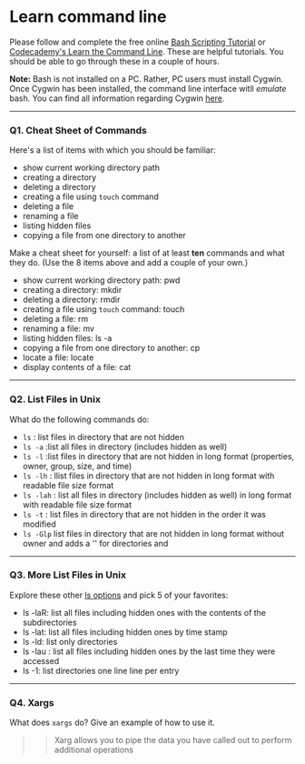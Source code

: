 # Learn command line

Please follow and complete the free online [Bash Scripting Tutorial](https://ryanstutorials.net/bash-scripting-tutorial/) or [Codecademy's Learn the Command Line](https://www.codecademy.com/learn/learn-the-command-line). These are helpful tutorials. You should be able to go through these in a couple of hours.

**Note:** Bash is not installed on a PC. Rather, PC users must install Cygwin. Once Cygwin has been installed, the command line interface witll _emulate_ bash. You can find all information regarding Cygwin [here](https://www.cygwin.com/).

---

### Q1.  Cheat Sheet of Commands  

Here's a list of items with which you should be familiar:  
* show current working directory path
* creating a directory
* deleting a directory
* creating a file using `touch` command
* deleting a file
* renaming a file
* listing hidden files
* copying a file from one directory to another

Make a cheat sheet for yourself: a list of at least **ten** commands and what they do.  (Use the 8 items above and add a couple of your own.)  

* show current working directory path: pwd
* creating a directory: mkdir
* deleting a directory: rmdir
* creating a file using `touch` command: touch 
* deleting a file: rm
* renaming a file: mv
* listing hidden files: ls -a
* copying a file from one directory to another: cp
* locate a file: locate 
* display contents of a file: cat

---

### Q2.  List Files in Unix   

What do the following commands do:  
* `ls`  : list files in directory that are not hidden
* `ls -a`  :list all files in directory (includes hidden as well)
* `ls -l`  :list files in directory that are not hidden in long format (properties, owner, group, size, and time)
* `ls -lh` : llist files in directory that are not hidden in long format with readable file size format 
* `ls -lah` : list all files in directory (includes hidden as well) in long format with readable file size format 
* `ls -t`  : list files in directory that are not hidden in the order it was modified
* `ls -Glp`  list files in directory that are not hidden in long format without owner and adds a '\' for directories and 

---

### Q3.  More List Files in Unix  

Explore these other [ls options](http://www.techonthenet.com/unix/basic/ls.php) and pick 5 of your favorites:

* ls -laR: list all files including hidden ones with the contents of the subdirectories
* ls -lat: list all files including hidden ones by time stamp
* ls -ld: list only directories
* ls -lau : list all files including hidden ones by the last time they were accessed
* ls -1: list directories one line line per entry

---

### Q4.  Xargs   

What does `xargs` do? Give an example of how to use it.

>>  Xarg allows you to pipe the data you have called out to perform additional operations
 

